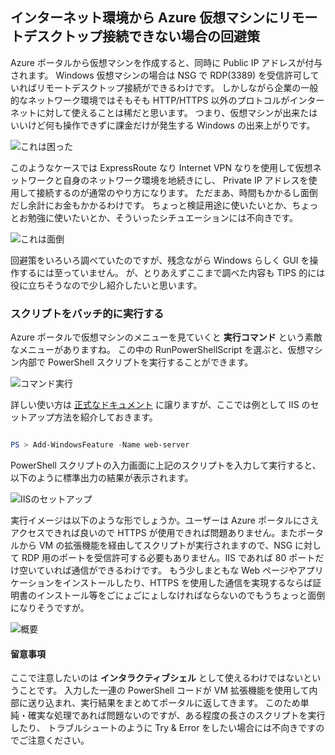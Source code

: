 ## インターネット環境から Azure 仮想マシンにリモートデスクトップ接続できない場合の回避策

Azure ポータルから仮想マシンを作成すると、同時に Public IP アドレスが付与されます。
Windows 仮想マシンの場合は NSG で RDP(3389) を受信許可していればリモートデスクトップ接続ができるわけです。
しかしながら企業の一般的なネットワーク環境ではそもそも HTTP/HTTPS 以外のプロトコルがインターネットに対して使えることは稀だと思います。
つまり、仮想マシンが出来たはいいけど何も操作できずに課金だけが発生する Windows の出来上がりです。

![これは困った](./images/cannot-access-rdp.png)

このようなケースでは ExpressRoute なり Internet VPN なりを使用して仮想ネットワークと自身のネットワーク環境を地続きにし、
Private IP アドレスを使用して接続するのが通常のやり方になります。
ただまあ、時間もかかるし面倒だし余計にお金もかかるわけです。
ちょっと検証用途に使いたいとか、ちょっとお勉強に使いたいとか、そういったシチュエーションには不向きです。

![これは面倒](./images/connect-vpn-er.png)

回避策をいろいろ調べていたのですが、残念ながら Windows らしく GUI を操作するには至っていません。
が、とりあえずここまで調べた内容も TIPS 的には役に立ちそうなので少し紹介したいと思います。

### スクリプトをバッチ的に実行する

Azure ポータルで仮想マシンのメニューを見ていくと **実行コマンド** という素敵なメニューがありますね。
この中の RunPowerShellScript を選ぶと、仮想マシン内部で PowerShell スクリプトを実行することができます。

![コマンド実行](./images/run-powershell-script.png)

詳しい使い方は
[正式なドキュメント](https://docs.microsoft.com/ja-jp/azure/virtual-machines/windows/run-command)
に譲りますが、ここでは例として IIS のセットアップ方法を紹介しておきます。

```powershell

PS > Add-WindowsFeature -Name web-server

```

PowerShell スクリプトの入力画面に上記のスクリプトを入力して実行すると、以下のように標準出力の結果が表示されます。

![IISのセットアップ](./images/setup-iis.png)

実行イメージは以下のような形でしょうか。ユーザーは Azure ポータルにさえアクセスできれば良いので HTTPS が使用できれば問題ありません。またポータルから VM の拡張機能を経由してスクリプトが実行されますので、NSG に対して RDP 用のポートを受信許可する必要もありません。IIS であれば 80 ポートだけ空いていれば通信ができるわけです。
もう少しまともな Web ページやアプリケーションをインストールしたり、HTTPS を使用した通信を実現するならば証明書のインストール等をごにょごにょしなければならないのでもうちょっと面倒になりそうですが。

![概要](./images/overview-runpowershellscript.png)


#### 留意事項
ここで注意したいのは **インタラクティブシェル** として使えるわけではないということです。
入力した一連の PowerShell コードが VM 拡張機能を使用して内部に送り込まれ、実行結果をまとめてポータルに返してきます。
このため単純・確実な処理であれば問題ないのですが、ある程度の長さのスクリプトを実行したり、
トラブルシュートのように Try & Error をしたい場合には不向きですのでご注意ください。


